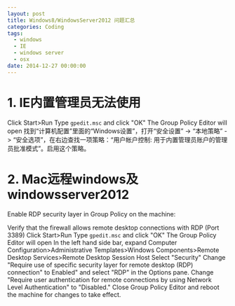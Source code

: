 ```yaml
---
layout: post
title: Windows8/WindowsServer2012 问题汇总
categories: Coding
tags:
  - windows
  - IE
  - windows server
  - osx
date: 2014-12-27 00:00:00
---
```


# 1. IE内置管理员无法使用

Click Start>Run
Type `gpedit.msc` and click "OK"
The Group Policy Editor will open
找到“计算机配置”里面的“Windows设置”，打开“安全设置” -> “本地策略” -> “安全选项”，在右边查找一项策略：“用户帐户控制: 用于内置管理员账户的管理员批准模式”。启用这个策略。

# 2. Mac远程windows及windowsserver2012

Enable RDP security layer in Group Policy on the machine:

Verify that the firewall allows remote desktop connections with RDP (Port 3389)
Click Start>Run
Type `gpedit.msc` and click "OK"
The Group Policy Editor will open
In the left hand side bar, expand Computer Configuration>Administrative Templates>Windows Components>Remote Desktop Services>Remote Desktop Session Host
Select "Security"
Change "Require use of specific security layer for remote desktop (RDP) connection" to Enabled" and select "RDP" in the Options pane.
Change "Require user authentication for remote connections by using Network Level Authentication" to "Disabled."
Close Group Policy Editor and reboot the machine for changes to take effect.